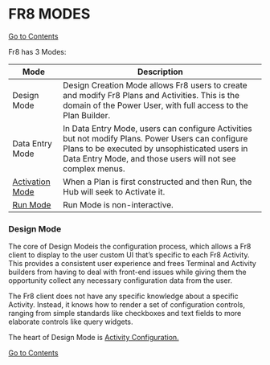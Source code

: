 # FR8 MODES

[Go to Contents](https://github.com/Fr8org/Fr8Core/blob/master/Docs/Home.md)  
 
 Fr8 has 3 Modes:

  Mode | Description   
  --- | ----   
 Design Mode | Design Creation Mode allows Fr8 users to create and modify Fr8 Plans and Activities. This is the domain of the Power User, with full access to the Plan Builder.   
  Data Entry Mode | In Data Entry Mode, users can configure Activities but not modify Plans.  Power Users can configure Plans to be executed by unsophisticated users in Data Entry Mode, and those users will not see complex menus.   
 [Activation Mode](https://github.com/Fr8org/Fr8Core/blob/master/Docs/ForDevelopers/OperatingConcepts/PlansActivationAndRunning.md) | When a Plan is first constructed and then Run, the Hub will seek to Activate it.   
 [Run Mode](https://github.com/Fr8org/Fr8Core/blob/master/Docs/ForDevelopers/OperatingConcepts/PlansActivationAndRunning.md) | Run Mode is non-interactive.   
 
### Design Mode

The core of Design Modeis the configuration process, which allows a Fr8 client to display to the user custom UI that’s specific to each Fr8 Activity. This provides a consistent user experience and frees Terminal and Activity builders from having to deal with front-end issues while giving them the opportunity collect any necessary configuration data from the user.

The Fr8 client does not have any specific knowledge about a specific Activity. Instead, it knows how to render a set of configuration controls, ranging from simple standards like checkboxes and text fields to more elaborate controls like query widgets.

The heart of Design Mode is [Activity Configuration.](https://github.com/Fr8org/Fr8Core/blob/master/Docs/ForDevelopers/OperatingConcepts/ActivityConfiguration.md)

[Go to Contents](https://github.com/Fr8org/Fr8Core/blob/master/Docs/Home.md)  
